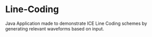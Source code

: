 # Line-Coding
Java Application made to demonstrate ICE Line Coding schemes by generating relevant waveforms based on input.
